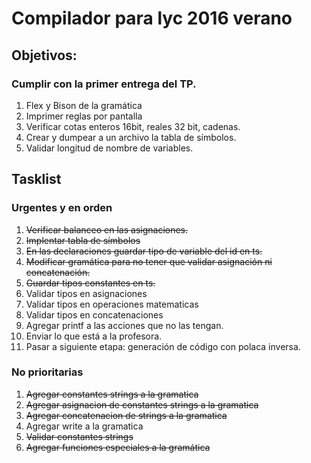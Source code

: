 # Compilador para lyc 2016 verano

## Objetivos:

### Cumplir con la primer entrega del TP.

1. Flex y Bison de la gramática
2. Imprimer reglas por pantalla
3. Verificar cotas enteros 16bit, reales 32 bit, cadenas.
4. Crear y dumpear a un archivo la tabla de símbolos.
5. Validar longitud de nombre de variables.

## Tasklist

### Urgentes y en orden
1. ~~Verificar balanceo en las asignaciones.~~
2. ~~Implentar tabla de símbolos~~
3. ~~En las declaraciones guardar tipo de variable del id en ts.~~
4. ~~Modificar gramática para no tener que validar asignación ni concatenación.~~
5. ~~Guardar tipos constantes en ts.~~
6. Validar tipos en asignaciones
7. Validar tipos en operaciones matematicas
8. Validar tipos en concatenaciones
6. Agregar printf a las acciones que no las tengan.
7. Enviar lo que está a la profesora.
8. Pasar a siguiente etapa: generación de código con polaca inversa.

### No prioritarias

1. ~~Agregar constantes strings a la gramatica~~
2. ~~Agregar asignacion de constantes strings a la gramatica~~
3. ~~Agregar concatenacion de strings a la gramatica~~
4. Agregar write a la gramatica
5. ~~Validar constantes strings~~
6. ~~Agregar funciones especiales a la gramática~~
